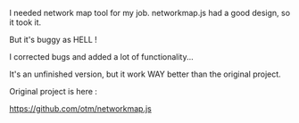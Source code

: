

I needed network map tool for my job. networkmap.js had a good design, so it took it.

But it's buggy as HELL !

I corrected bugs and added a lot of functionality...

It's an unfinished version, but it work WAY better than the original project.


Original project is here :

https://github.com/otm/networkmap.js
